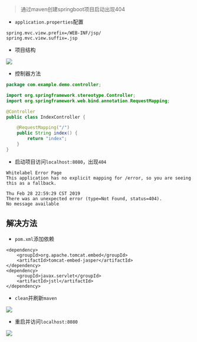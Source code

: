 > 通过maven创建springboot项目启动出现404

* `application.properties`配置

```properties
spring.mvc.view.prefix=/WEB-INF/jsp/
spring.mvc.view.suffix=.jsp
```

* 项目结构 

![](https://javaweb-community.oss-cn-beijing.aliyuncs.com/2019/0228/006e89c6fc8d481c967d2f82f877bb7b.png)

* 控制器方法

```java
package com.example.demo.controller;

import org.springframework.stereotype.Controller;
import org.springframework.web.bind.annotation.RequestMapping;

@Controller
public class IndexController {

    @RequestMapping("/")
    public String index() {
        return "index";
    }
}

```

* 启动项目访问`localhost:8080`，出现`404`

```
Whitelabel Error Page
This application has no explicit mapping for /error, so you are seeing this as a fallback.

Thu Feb 28 22:59:29 CST 2019
There was an unexpected error (type=Not Found, status=404).
No message available
```

## 解决方法

* `pom.xml`添加依赖

```
<dependency>
	<groupId>org.apache.tomcat.embed</groupId>
	<artifactId>tomcat-embed-jasper</artifactId>
</dependency>
<dependency>
	<groupId>javax.servlet</groupId>
	<artifactId>jstl</artifactId>
</dependency>
```

* `clean`并刷新`maven`

![](https://javaweb-community.oss-cn-beijing.aliyuncs.com/2019/0228/14914e59655743f5b077444b2304bddb.png)

* 重启并访问`localhost:8080`

![](https://javaweb-community.oss-cn-beijing.aliyuncs.com/2019/0228/6fb719894d184feeb19fa280e6c38e22.png)